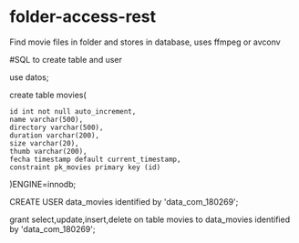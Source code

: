 # folder-access-rest
Find movie files in folder and stores in database, uses ffmpeg or avconv


#SQL to create table and user

use datos;

create table movies(

	id int not null auto_increment,
	name varchar(500),
	directory varchar(500),
	duration varchar(200),
	size varchar(20),
	thumb varchar(200),
	fecha timestamp default current_timestamp,
	constraint pk_movies primary key (id)	
)ENGINE=innodb;


CREATE USER data_movies identified by 'data_com_180269';

grant select,update,insert,delete on table movies to data_movies identified by 'data_com_180269';
